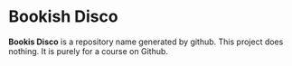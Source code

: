 # Bookish Disco

**Bookis Disco** is a repository name generated by github. This project does nothing. It is purely for a course on Github.